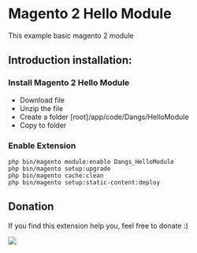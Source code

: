 # Magento 2 Hello Module

This example basic magento 2 module

## Introduction installation:

### Install Magento 2 Hello Module
- Download file
- Unzip the file
- Create a folder [root]/app/code/Dangs/HelloModule
- Copy to folder

### Enable Extension

```
php bin/magento module:enable Dangs_HelloModule
php bin/magento setup:upgrade
php bin/magento cache:clean
php bin/magento setup:static-content:deploy
```

## Donation
If you find this extension help you,  feel free to donate
:)

[![](https://www.paypalobjects.com/en_US/i/btn/btn_donateCC_LG.gif)](http://bit.ly/2nFWFZI)
